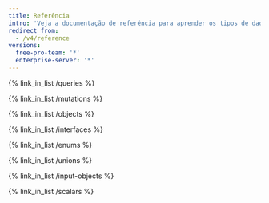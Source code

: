 ```yaml
---
title: Referência
intro: 'Veja a documentação de referência para aprender os tipos de dados disponíveis no esquema da API GraphQL de {% data variables.product.prodname_dotcom %}.'
redirect_from:
  - /v4/reference
versions:
  free-pro-team: '*'
  enterprise-server: '*'
---
```


{% link_in_list /queries %}

{% link_in_list /mutations %}

{% link_in_list /objects %}

{% link_in_list /interfaces %}

{% link_in_list /enums %}

{% link_in_list /unions %}

{% link_in_list /input-objects %}

{% link_in_list /scalars %}
